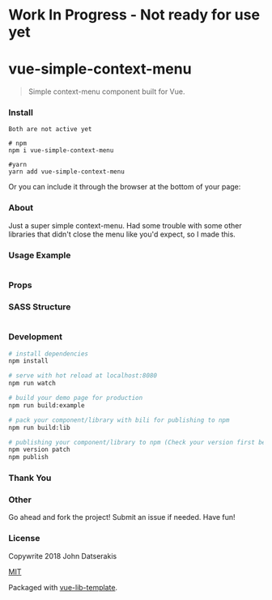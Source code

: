 # Work In Progress - Not ready for use yet

# vue-simple-context-menu

> Simple context-menu component built for Vue.

### Install

```
Both are not active yet

# npm
npm i vue-simple-context-menu

#yarn
yarn add vue-simple-context-menu
```

Or you can include it through the browser at the bottom of your page:
<script src="https://unpkg.com/vue-simple-context-menu"></script>

### About

Just a super simple context-menu. Had some trouble with some other libraries that didn't close the menu like you'd expect, so I made this.

### Usage Example

```html
```

### Props

### SASS Structure

```sass
```

### Development

``` bash
# install dependencies
npm install

# serve with hot reload at localhost:8080
npm run watch

# build your demo page for production
npm run build:example

# pack your component/library with bili for publishing to npm
npm run build:lib

# publishing your component/library to npm (Check your version first before publish.)
npm version patch
npm publish
```

### Thank You

### Other

Go ahead and fork the project! Submit an issue if needed. Have fun!

### License

Copywrite 2018 John Datserakis

[MIT](http://opensource.org/licenses/MIT)

Packaged with [vue-lib-template](https://github.com/biigpongsatorn/vue-lib-template).